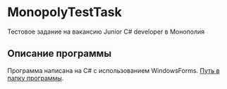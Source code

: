 # MonopolyTestTask
Тестовое задание на вакансию Junior C# developer в Монополия
## Описание программы
Программа написана на C# с использованием WindowsForms.
[Путь в папку программы](MonopolyWarehouse/).
